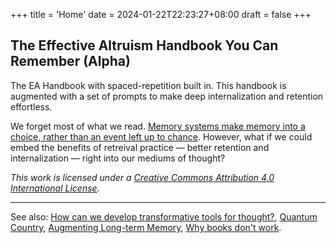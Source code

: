 +++
title = 'Home'
date = 2024-01-22T22:23:27+08:00
draft = false
+++

## The Effective Altruism Handbook You Can Remember (Alpha)

The EA Handbook with spaced-repetition built in. This handbook is augmented with a set of prompts to make deep internalization and retention effortless.

We forget most of what we read. [Memory systems make memory into a choice, rather than an event left up to chance](https://numinous.productions/ttft/#summary). However, what if we could embed the benefits of retreival practice — better retention and internalization — right into our mediums of thought?

_This work is licensed under a [Creative Commons Attribution 4.0 International License](https://creativecommons.org/licenses/by/4.0/)._

---

See also: [How can we develop transformative tools for thought?](https://numinous.productions/ttft/), [Quantum Country](https://quantum.country/), [Augmenting Long-term Memory](https://augmentingcognition.com/ltm.html), [Why books don't work](https://andymatuschak.org/books/).
